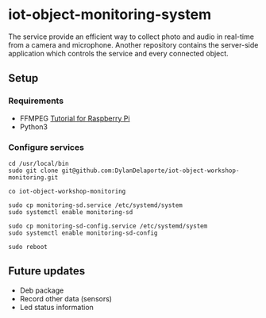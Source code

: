# iot-object-monitoring-system

The service provide an efficient way to collect photo and audio
in real-time from a camera and microphone. Another repository contains the server-side
application which controls the service and every connected object.

## Setup

### Requirements

- FFMPEG
[Tutorial for Raspberry Pi](http://jollejolles.com/installing-ffmpeg-with-h264-support-on-raspberry-pi/)
- Python3

### Configure services

```console
cd /usr/local/bin
sudo git clone git@github.com:DylanDelaporte/iot-object-workshop-monitoring.git

co iot-object-workshop-monitoring

sudo cp monitoring-sd.service /etc/systemd/system
sudo systemctl enable monitoring-sd

sudo cp monitoring-sd-config.service /etc/systemd/system
sudo systemctl enable monitoring-sd-config

sudo reboot
```


## Future updates

- Deb package
- Record other data (sensors)
- Led status information
